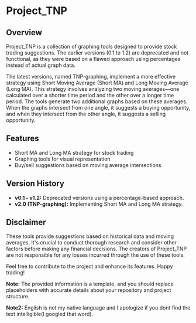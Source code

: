 # Project_TNP

## Overview

Project_TNP is a collection of graphing tools designed to provide stock trading suggestions. The earlier versions (0.1 to 1.2) are deprecated and not functional, as they were based on a flawed approach using percentages instead of actual graph data.

The latest versions, named TNP-graphing, implement a more effective strategy using Short Moving Average (Short MA) and Long Moving Average (Long MA). This strategy involves analyzing two moving averages—one calculated over a shorter time period and the other over a longer time period. The tools generate two additional graphs based on these averages. When the graphs intersect from one angle, it suggests a buying opportunity, and when they intersect from the other angle, it suggests a selling opportunity.

## Features

- Short MA and Long MA strategy for stock trading
- Graphing tools for visual representation
- Buy/sell suggestions based on moving average intersections

## Version History

- **v0.1 - v1.2:** Deprecated versions using a percentage-based approach.
- **v2.0 (TNP-graphing):** Implementing Short MA and Long MA strategy.

## Disclaimer

These tools provide suggestions based on historical data and moving averages. It's crucial to conduct thorough research and consider other factors before making any financial decisions. The creators of Project_TNP are not responsible for any losses incurred through the use of these tools.

Feel free to contribute to the project and enhance its features. Happy trading!

**Note:** The provided information is a template, and you should replace placeholders with accurate details about your repository and project structure.

**Note2:** English is not my native language and I apologize if you dont find the text intelligible(I googled that word).
